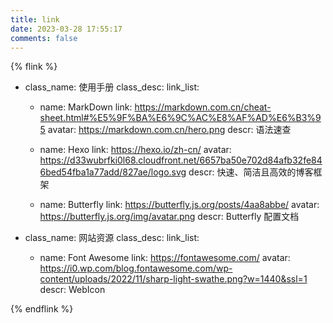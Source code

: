 ```yaml
---
title: link
date: 2023-03-28 17:55:17
comments: false
---
```

{% flink %}
- class_name: 使用手册
  class_desc:
  link_list:

    - name: MarkDown
      link: https://markdown.com.cn/cheat-sheet.html#%E5%9F%BA%E6%9C%AC%E8%AF%AD%E6%B3%95
      avatar: https://markdown.com.cn/hero.png
      descr: 语法速查

    - name: Hexo
      link: https://hexo.io/zh-cn/
      avatar: https://d33wubrfki0l68.cloudfront.net/6657ba50e702d84afb32fe846bed54fba1a77add/827ae/logo.svg
      descr: 快速、简洁且高效的博客框架

    - name: Butterfly
      link: https://butterfly.js.org/posts/4aa8abbe/
      avatar: https://butterfly.js.org/img/avatar.png
      descr: Butterfly 配置文档

- class_name: 网站资源
  class_desc:
  link_list:

    - name: Font Awesome
      link: https://fontawesome.com/
      avatar: https://i0.wp.com/blog.fontawesome.com/wp-content/uploads/2022/11/sharp-light-swathe.png?w=1440&ssl=1
      descr: WebIcon  


{% endflink %}